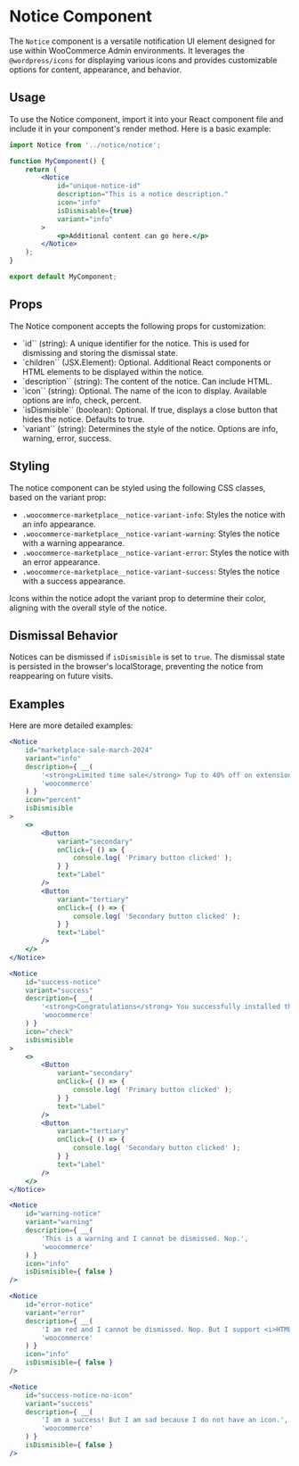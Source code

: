 # Notice Component

The `Notice` component is a versatile notification UI element designed for use within WooCommerce Admin environments.
It leverages the `@wordpress/icons` for displaying various icons and provides customizable options for content, appearance, and behavior.

## Usage

To use the Notice component, import it into your React component file and include it in your component's render method. Here is a basic example:

```jsx
import Notice from '../notice/notice';

function MyComponent() {
	return (
		<Notice
			id="unique-notice-id"
			description="This is a notice description."
			icon="info"
			isDismisable={true}
			variant="info"
		>
			<p>Additional content can go here.</p>
		</Notice>
	);
}

export default MyComponent;
```

## Props

The Notice component accepts the following props for customization:

- `id`` (string): A unique identifier for the notice. This is used for dismissing and storing the dismissal state.
- `children`` (JSX.Element): Optional. Additional React components or HTML elements to be displayed within the notice.
- `description`` (string): The content of the notice. Can include HTML.
- `icon`` (string): Optional. The name of the icon to display. Available options are info, check, percent.
- `isDismisible`` (boolean): Optional. If true, displays a close button that hides the notice. Defaults to true.
- `variant`` (string): Determines the style of the notice. Options are info, warning, error, success.

## Styling

The notice component can be styled using the following CSS classes, based on the variant prop:

- `.woocommerce-marketplace__notice-variant-info`: Styles the notice with an info appearance.
- `.woocommerce-marketplace__notice-variant-warning`: Styles the notice with a warning appearance.
- `.woocommerce-marketplace__notice-variant-error`: Styles the notice with an error appearance.
- `.woocommerce-marketplace__notice-variant-success`: Styles the notice with a success appearance.

Icons within the notice adopt the variant prop to determine their color, aligning with the overall style of the notice.

## Dismissal Behavior

Notices can be dismissed if `isDismisible` is set to `true`. The dismissal state is persisted in the browser's localStorage, preventing the notice from reappearing on future visits.

## Examples

Here are more detailed examples:

```jsx
<Notice
	id="marketplace-sale-march-2024"
	variant="info"
	description={ __(
		'<strong>Limited time sale</strong> Tup to 40% off on extensions and themes. Sale ends March 29 at 2pm UTC.',
		'woocommerce'
	) }
	icon="percent"
	isDismisible
>
	<>
		<Button
			variant="secondary"
			onClick={ () => {
				console.log( 'Primary button clicked' );
			} }
			text="Label"
		/>
		<Button
			variant="tertiary"
			onClick={ () => {
				console.log( 'Secondary button clicked' );
			} }
			text="Label"
		/>
	</>
</Notice>
```

```jsx
<Notice
	id="success-notice"
	variant="success"
	description={ __(
		'<strong>Congratulations</strong> You successfully installed the plugin.',
		'woocommerce'
	) }
	icon="check"
	isDismisible
>
	<>
		<Button
			variant="secondary"
			onClick={ () => {
				console.log( 'Primary button clicked' );
			} }
			text="Label"
		/>
		<Button
			variant="tertiary"
			onClick={ () => {
				console.log( 'Secondary button clicked' );
			} }
			text="Label"
		/>
	</>
</Notice>
```

```jsx
<Notice
	id="warning-notice"
	variant="warning"
	description={ __(
		'This is a warning and I cannot be dismissed. Nop.',
		'woocommerce'
	) }
	icon="info"
	isDismisible={ false }
/>

<Notice
	id="error-notice"
	variant="error"
	description={ __(
		'I am red and I cannot be dismissed. Nop. But I support <i>HTML</i> <strong>tags</strong>. So <a href="#">I can have links</a>.',
		'woocommerce'
	) }
	icon="info"
	isDismisible={ false }
/>
```

```jsx
<Notice
	id="success-notice-no-icon"
	variant="success"
	description={ __(
		'I am a success! But I am sad because I do not have an icon.',
		'woocommerce'
	) }
	isDismisible={ false }
/>
```
